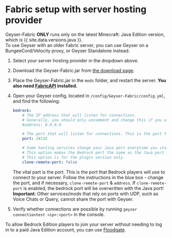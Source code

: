 
# Fabric setup with server hosting provider

<div class="alert alert-warning" role="alert">
	Geyser-Fabric <b>ONLY</b> runs only on the latest Minecraft: Java Edition version, which is {{ site.data.versions.java }}. <br>
To use Geyser with an older Fabric server, you can use Geyser on a BungeeCord/Velocity proxy, or Geyser Standalone instead. 
 </div>

1. Select your server hosting provider in the dropdown above.
2. Download the Geyser-Fabric.jar from [the download page](https://download.geysermc.org/v2/projects/geyser/versions/latest/builds/latest/downloads/fabric).
3. Place the Geyser-Fabric.jar in the `mods` folder, and restart the server. **You also need [FabricAPI](https://modrinth.com/mod/fabric-api) installed.**
4. Open your Geyser config, located in `/config/Geyser-Fabric/config.yml`, and find the following:

    ```yaml
    bedrock: 
        # The IP address that will listen for connections. 
        # Generally, you should only uncomment and change this if you want to limit what IPs can connect to your server. 
        #address: 0.0.0.0 

        # The port that will listen for connections. This is the port that Bedrock players will use to connect to your server.
        port: 19132 

        # Some hosting services change your Java port everytime you start the server and require the same port to be used for Bedrock. 
        # This option makes the Bedrock port the same as the Java port every time you start the server. 
        # This option is for the plugin version only. 
        clone-remote-port: false 
    ``` 
    The vital part is the port. This is the port that Bedrock players will use to connect to your server. 
    Follow the instructions in the blue box - change the port, and if necessary, `clone-remote-port` & `address`.
    If `clone-remote-port` is enabled, the bedrock port will be overwritten with the Java port! <br>
    **Important**: Other services/mods that rely on ports with UDP, such as Voice Chats or Query, cannot share the port with Geyser.
 
5. Verify whether connections are possible by running `geyser connectiontest <ip>:<port>` in the console.

<div class="alert alert-info" role="alert">
    To allow Bedrock Edition players to join your server without needing to log in to a paid Java Edition account, you can use <a href="/floodgate/setup/">Floodgate</a>.
</div>